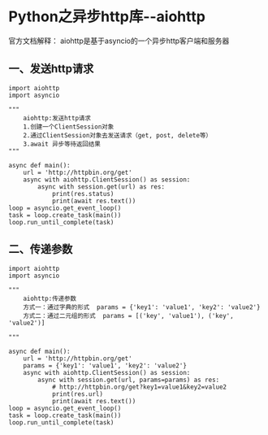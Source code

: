 # Python之异步http库--aiohttp
官方文档解释： aiohttp是基于asyncio的一个异步http客户端和服务器
## 一、发送http请求

    import aiohttp
    import asyncio

    """
        aiohttp:发送http请求
        1.创建一个ClientSession对象
        2.通过ClientSession对象去发送请求（get, post, delete等）
        3.await 异步等待返回结果
    """

    async def main():
        url = 'http://httpbin.org/get'
        async with aiohttp.ClientSession() as session:
            async with session.get(url) as res:
                print(res.status)
                print(await res.text())
    loop = asyncio.get_event_loop()
    task = loop.create_task(main())
    loop.run_until_complete(task)

## 二、传递参数

    import aiohttp
    import asyncio

    """
        aiohttp:传递参数
        方式一：通过字典的形式  params = {'key1': 'value1', 'key2': 'value2'}
        方式二：通过二元组的形式  params = [('key', 'value1'), ('key', 'value2')]

    """

    async def main():
        url = 'http://httpbin.org/get'
        params = {'key1': 'value1', 'key2': 'value2'}  
        async with aiohttp.ClientSession() as session:
            async with session.get(url, params=params) as res:
                # http://httpbin.org/get?key1=value1&key2=value2
                print(res.url)
                print(await res.text())
    loop = asyncio.get_event_loop()
    task = loop.create_task(main())
    loop.run_until_complete(task)
